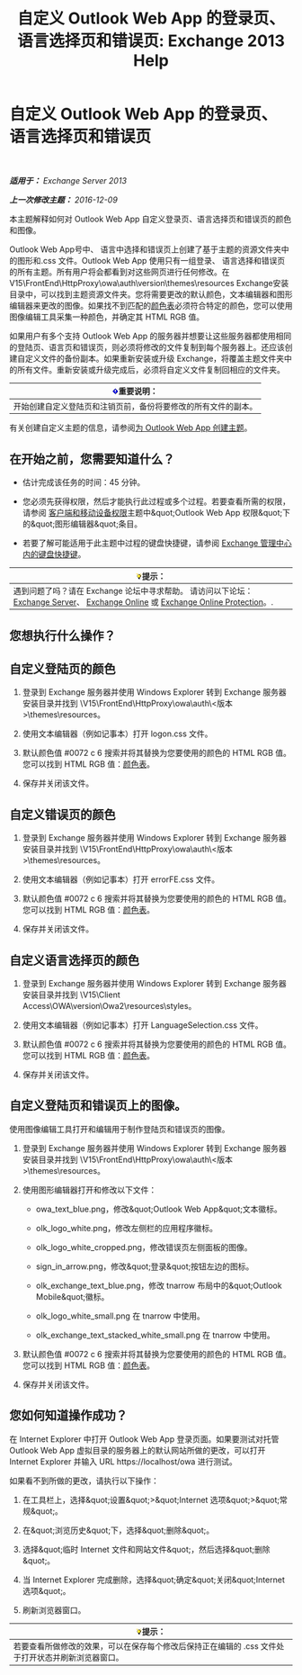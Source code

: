 ﻿---
title: '自定义 Outlook Web App 的登录页、语言选择页和错误页: Exchange 2013 Help'
TOCTitle: 自定义 Outlook Web App 的登录页、语言选择页和错误页
ms:assetid: d8d9f735-7181-428f-9049-b9886dce5159
ms:mtpsurl: https://technet.microsoft.com/zh-cn/library/Ee633483(v=EXCHG.150)
ms:contentKeyID: 54652301
ms.date: 05/21/2018
mtps_version: v=EXCHG.150
ms.translationtype: MT
---

# 自定义 Outlook Web App 的登录页、语言选择页和错误页

 

_**适用于：** Exchange Server 2013_

_**上一次修改主题：** 2016-12-09_

本主题解释如何对 Outlook Web App 自定义登录页、语言选择页和错误页的颜色和图像。

Outlook Web App号中、 语言中选择和错误页上创建了基于主题的资源文件夹中的图形和.css 文件。Outlook Web App 使用只有一组登录、 语言选择和错误页的所有主题。所有用户将会都看到对这些网页进行任何修改。在 V15\\FrontEnd\\HttpProxy\\owa\\auth\\version\\themes\\resources Exchange安装目录中，可以找到主题资源文件夹。您将需要更改的默认颜色，文本编辑器和图形编辑器来更改的图像。如果找不到匹配的[颜色表](https://go.microsoft.com/fwlink/p/?linkid=280679)必须符合特定的颜色，您可以使用图像编辑工具采集一种颜色，并确定其 HTML RGB 值。

如果用户有多个支持 Outlook Web App 的服务器并想要让这些服务器都使用相同的登陆页、语言页和错误页，则必须将修改的文件复制到每个服务器上。还应该创建自定义文件的备份副本。如果重新安装或升级 Exchange，将覆盖主题文件夹中的所有文件。重新安装或升级完成后，必须将自定义文件复制回相应的文件夹。

<table>
<thead>
<tr class="header">
<th><img src="images/Bb124558.important(EXCHG.150).gif" title="重要说明" alt="重要说明" />重要说明：</th>
</tr>
</thead>
<tbody>
<tr class="odd">
<td>开始创建自定义登陆页和注销页前，备份将要修改的所有文件的副本。</td>
</tr>
</tbody>
</table>


有关创建自定义主题的信息，请参阅[为 Outlook Web App 创建主题](create-a-theme-for-outlook-web-app-exchange-2013-help.md)。

## 在开始之前，您需要知道什么？

  - 估计完成该任务的时间：45 分钟。

  - 您必须先获得权限，然后才能执行此过程或多个过程。若要查看所需的权限，请参阅 [客户端和移动设备权限](clients-and-mobile-devices-permissions-exchange-2013-help.md)主题中\&quot;Outlook Web App 权限\&quot;下的\&quot;图形编辑器\&quot;条目。

  - 若要了解可能适用于此主题中过程的键盘快捷键，请参阅 [Exchange 管理中心内的键盘快捷键](keyboard-shortcuts-in-the-exchange-admin-center-exchange-online-protection-help.md)。

<table>
<thead>
<tr class="header">
<th><img src="images/Bb124558.tip(EXCHG.150).gif" title="提示" alt="提示" />提示：</th>
</tr>
</thead>
<tbody>
<tr class="odd">
<td>遇到问题了吗？请在 Exchange 论坛中寻求帮助。 请访问以下论坛：<a href="https://go.microsoft.com/fwlink/p/?linkid=60612">Exchange Server</a>、 <a href="https://go.microsoft.com/fwlink/p/?linkid=267542">Exchange Online</a> 或 <a href="https://go.microsoft.com/fwlink/p/?linkid=285351">Exchange Online Protection</a>。.</td>
</tr>
</tbody>
</table>


## 您想执行什么操作？

## 自定义登陆页的颜色

1.  登录到 Exchange 服务器并使用 Windows Explorer 转到 Exchange 服务器安装目录并找到 \\V15\\FrontEnd\\HttpProxy\\owa\\auth\\\<版本\>\\themes\\resources。

2.  使用文本编辑器（例如记事本）打开 logon.css 文件。

3.  默认颜色值 \#0072 c 6 搜索并将其替换为您要使用的颜色的 HTML RGB 值。您可以找到 HTML RGB 值：[颜色表](https://go.microsoft.com/fwlink/p/?linkid=280679)。

4.  保存并关闭该文件。

## 自定义错误页的颜色

1.  登录到 Exchange 服务器并使用 Windows Explorer 转到 Exchange 服务器安装目录并找到 \\V15\\FrontEnd\\HttpProxy\\owa\\auth\\\<版本\>\\themes\\resources。

2.  使用文本编辑器（例如记事本）打开 errorFE.css 文件。

3.  默认颜色值 \#0072 c 6 搜索并将其替换为您要使用的颜色的 HTML RGB 值。您可以找到 HTML RGB 值：[颜色表](https://go.microsoft.com/fwlink/p/?linkid=280679)。

4.  保存并关闭该文件。

## 自定义语言选择页的颜色

1.  登录到 Exchange 服务器并使用 Windows Explorer 转到 Exchange 服务器安装目录并找到 \\V15\\Client Access\\OWA\\version\\Owa2\\resources\\styles。

2.  使用文本编辑器（例如记事本）打开 LanguageSelection.css 文件。

3.  默认颜色值 \#0072 c 6 搜索并将其替换为您要使用的颜色的 HTML RGB 值。您可以找到 HTML RGB 值：[颜色表](https://go.microsoft.com/fwlink/p/?linkid=280679)。

4.  保存并关闭该文件。

## 自定义登陆页和错误页上的图像。

使用图像编辑工具打开和编辑用于制作登陆页和错误页的图像。

1.  登录到 Exchange 服务器并使用 Windows Explorer 转到 Exchange 服务器安装目录并找到 \\V15\\FrontEnd\\HttpProxy\\owa\\auth\\\<版本\>\\themes\\resources。

2.  使用图形编辑器打开和修改以下文件：
    
      - owa\_text\_blue.png，修改\&quot;Outlook Web App\&quot;文本徽标。
    
      - olk\_logo\_white.png，修改左侧栏的应用程序徽标。
    
      - olk\_logo\_white\_cropped.png，修改错误页左侧面板的图像。
    
      - sign\_in\_arrow.png，修改\&quot;登录\&quot;按钮左边的图标。
    
      - olk\_exchange\_text\_blue.png，修改 tnarrow 布局中的\&quot;Outlook Mobile\&quot;徽标。
    
      - olk\_logo\_white\_small.png 在 tnarrow 中使用。
    
      - olk\_exchange\_text\_stacked\_white\_small.png 在 tnarrow 中使用。

3.  默认颜色值 \#0072 c 6 搜索并将其替换为您要使用的颜色的 HTML RGB 值。您可以找到 HTML RGB 值：[颜色表](https://go.microsoft.com/fwlink/p/?linkid=280679)。

4.  保存并关闭该文件。

## 您如何知道操作成功？

在 Internet Explorer 中打开 Outlook Web App 登录页面。如果要测试对托管 Outlook Web App 虚拟目录的服务器上的默认网站所做的更改，可以打开 Internet Explorer 并输入 URL https://localhost/owa 进行测试。

如果看不到所做的更改，请执行以下操作：

1.  在工具栏上，选择\&quot;设置\&quot;\>\&quot;Internet 选项\&quot;\>\&quot;常规\&quot;。

2.  在\&quot;浏览历史\&quot;下，选择\&quot;删除\&quot;。

3.  选择\&quot;临时 Internet 文件和网站文件\&quot;，然后选择\&quot;删除\&quot;。

4.  当 Internet Explorer 完成删除，选择\&quot;确定\&quot;关闭\&quot;Internet 选项\&quot;。

5.  刷新浏览器窗口。

<table>
<thead>
<tr class="header">
<th><img src="images/Bb124558.tip(EXCHG.150).gif" title="提示" alt="提示" />提示：</th>
</tr>
</thead>
<tbody>
<tr class="odd">
<td>若要查看所做修改的效果，可以在保存每个修改后保持正在编辑的 .css 文件处于打开状态并刷新浏览器窗口。</td>
</tr>
</tbody>
</table>

